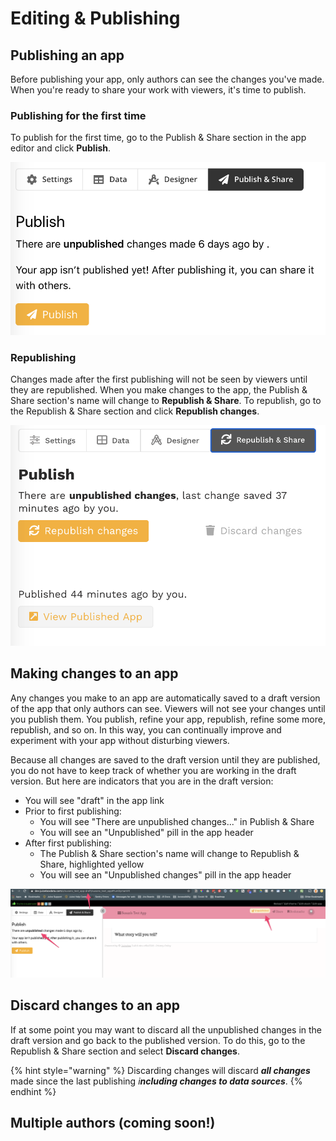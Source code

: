 # Editing & Publishing

## Publishing an app

Before publishing your app, only authors can see the changes you've made. When you're ready to share your work with viewers, it's time to publish. 

### Publishing for the first time

To publish for the first time, go to the Publish & Share section in the app editor and click **Publish**.

![Publish &amp; Share prior to first publishing](../../.gitbook/assets/image%20%282%29.png)

### Republishing

Changes made after the first publishing will not be seen by viewers until they are republished. When you make changes to the app, the Publish & Share section's name will change to **Republish & Share**. To republish, go to the Republish & Share section and click **Republish changes**. 

![Republish &amp; Share after first publishing](../../.gitbook/assets/image%20%2828%29.png)

## Making changes to an app

Any changes you make to an app are automatically saved to a draft version of the app that only authors can see. Viewers will not see your changes until you publish them. You publish, refine your app, republish, refine some more, republish, and so on. In this way, you can continually improve and experiment with your app without disturbing viewers. 

Because all changes are saved to the draft version until they are published, you do not have to keep track of whether you are working in the draft version. But here are indicators that you are in the draft version:

* You will see "draft" in the app link
* Prior to first publishing:
  * You will see "There are unpublished changes..." in Publish & Share
  * You will see an "Unpublished" pill in the app header
* After first publishing:
  * The Publish & Share section's name will change to Republish & Share, highlighted yellow
  * You will see an "Unpublished changes" pill in the app header

![](../../.gitbook/assets/image%20%283%29.png)



## Discard changes to an app

If at some point you may want to discard all the unpublished changes in the draft version and go back to the published version. To do this, go to the Republish & Share section and select **Discard changes**. 

{% hint style="warning" %}
Discarding changes will discard _**all changes**_ made since the last publishing _i**ncluding changes to data sources**_. 
{% endhint %}

## Multiple authors \(coming soon!\)

